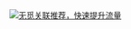 <script type="text/javascript">
    var wumiiPermaLink = ""; //请用代码生成文章永久的链接
    var wumiiTitle = ""; //请用代码生成文章标题
    var wumiiTags = ""; //请用代码生成文章标签，以英文逗号分隔，如："标签1,标签2"
    var wumiiCategories = []; //请用代码生成文章分类，分类名放在 JSONArray 中，如: ["分类1", "分类2"]
    var wumiiSitePrefix = "http://zhuyongnan.cn/";
    var wumiiParams = "&num=5&mode=2&pf=JAVASCRIPT";
</script>
<script type="text/javascript" src="http://widget.wumii.cn/ext/relatedItemsWidget"></script>
<a href="http://www.wumii.com/widget/relatedItems" style="border:0;">
    <img src="http://static.wumii.cn/images/pixel.png" alt="无觅关联推荐，快速提升流量" style="border:0;padding:0;margin:0;" />
</a>
